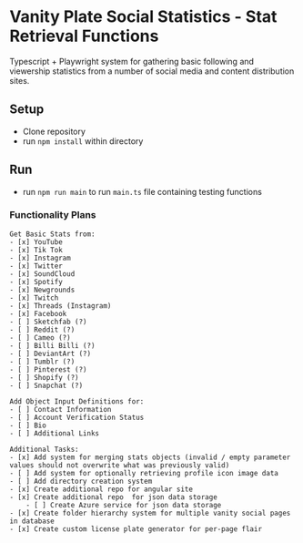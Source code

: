 # Vanity Plate Social Statistics - Stat Retrieval Functions

Typescript + Playwright system for gathering basic following and viewership statistics from a number of social media and content distribution sites.

## Setup

-   Clone repository
-   run `npm install` within directory

## Run

-   run `npm run main` to run `main.ts` file containing testing functions

### Functionality Plans

    Get Basic Stats from:
    - [x] YouTube
    - [x] Tik Tok
    - [x] Instagram
    - [x] Twitter
    - [x] SoundCloud
    - [x] Spotify
    - [x] Newgrounds
    - [x] Twitch
    - [x] Threads (Instagram)
    - [x] Facebook
    - [ ] Sketchfab (?)
    - [ ] Reddit (?)
    - [ ] Cameo (?)
    - [ ] Billi Billi (?)
    - [ ] DeviantArt (?)
    - [ ] Tumblr (?)
    - [ ] Pinterest (?)
    - [ ] Shopify (?)
    - [ ] Snapchat (?)

    Add Object Input Definitions for:
    - [ ] Contact Information
    - [ ] Account Verification Status
    - [ ] Bio
    - [ ] Additional Links

    Additional Tasks:
    - [x] Add system for merging stats objects (invalid / empty parameter values should not overwrite what was previously valid)
    - [ ] Add system for optionally retrieving profile icon image data
    - [ ] Add directory creation system
    - [x] Create additional repo for angular site
    - [x] Create additional repo  for json data storage
        - [ ] Create Azure service for json data storage
    - [x] Create folder hierarchy system for multiple vanity social pages in database
    - [x] Create custom license plate generator for per-page flair
